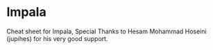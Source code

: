 # Impala
Cheat sheet for Impala, Special Thanks to Hesam Mohammad Hoseini (jupihes) for his very good support.
